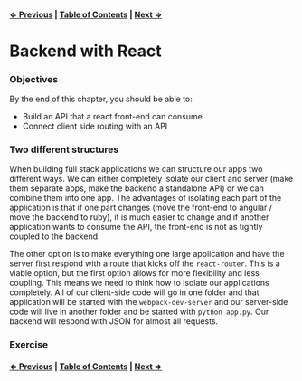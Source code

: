 #### [⇐ Previous](./06-testing.md) | [Table of Contents](./../readme.md) | [Next ⇒](./08-react_redux_auth.md)

# Backend with React

### Objectives

By the end of this chapter, you should be able to:

- Build an API that a react front-end can consume
- Connect client side routing with an API 

### Two different structures

When building full stack applications we can structure our apps two different ways. We can either completely isolate our client and server (make them separate apps, make the backend a standalone API) or we can combine them into one app. The advantages of isolating each part of the application is that if one part changes (move the front-end to angular / move the backend to ruby), it is much easier to change and if another application wants to consume the API, the front-end is not as tightly coupled to the backend. 

The other option is to make everything one large application and have the server first respond with a route that kicks off the `react-router`. This is a viable option, but the first option allows for more flexibility and less coupling. This means we need to think how to isolate our applications completely. All of our client-side code will go in one folder and that application will be started with the `webpack-dev-server` and our server-side code will live in another folder and be started with `python app.py`. Our backend will respond with JSON for almost all requests.

### Exercise

#### [⇐ Previous](./06-testing.md) | [Table of Contents](./../readme.md) | [Next ⇒](./08-react_redux_auth.md)
